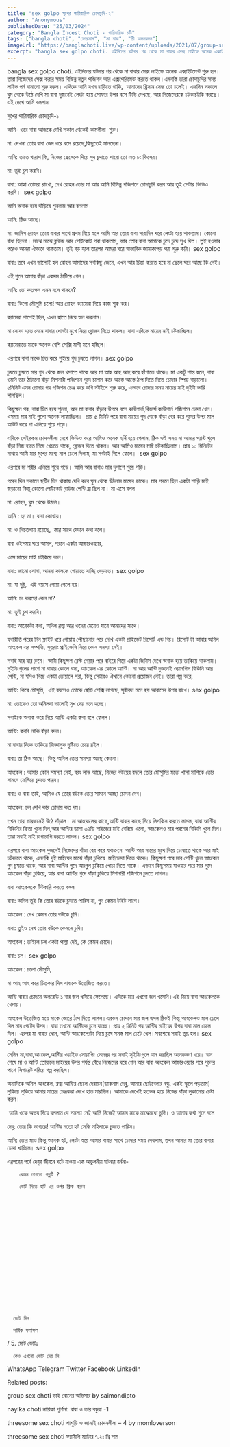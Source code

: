 ```yaml
---
title: "sex golpo সুখের পারিবারিক চোদাচুদি-২"
author: "Anonymous"
publishedDate: "25/03/2024"
category: "Bangla Incest Choti - পারিবারিক চটি"
tags: ["bangla choti", "ফোরসাম", "মা বাবা", "স্ত্রী অদলবদল"]
imageUrl: "https://banglachoti.live/wp-content/uploads/2021/07/group-sex-150x150.jpg"
excerpt: "bangla sex golpo choti. ওইদিনের ঘটনার পর থেকে মা বাবার সেক্স লাইফে অনেক এক্সাইটমেন্ট শুরু হল। তারা নিজেদের সেক্স করার সময় বিভিন্ন নতুন পজিশন আর এক্সপেরিমেন্ট করতে থাকল।এমনকি তারা চোদাচুদির সময় লাইভ পর..."
---
```


bangla sex golpo choti. ওইদিনের ঘটনার পর থেকে মা বাবার সেক্স লাইফে অনেক এক্সাইটমেন্ট শুরু হল। তারা নিজেদের সেক্স করার সময় বিভিন্ন নতুন পজিশন আর এক্সপেরিমেন্ট করতে থাকল।এমনকি তারা চোদাচুদির সময় লাইভ পর্ন বানানো শুরু করল। এদিকে আমি যখন বাড়িতে থাকি,  আমাদের থ্রিসাম সেক্স তো চলেই। 
একদিন সকালে ঘুম থেকে উঠে দেখি মা বাবা দুজনেই লেংটা হয়ে সোফার উপর বসে টিভি দেখছে, আর নিজেদেরকে চটকাচটকি করছে। এই দেখে আমি বললাম


সুখের পারিবারিক চোদাচুদি-১


আমি- ওরে বাবা আজকে দেখি সকাল থেকেই কামলীলা  শুরু। 


মা: দেখনা তোর বাবা জেদ ধরে বসে রয়েছে,কিছুতেই মানছেনা।


আমি: তাতে খারাপ কি, নিজের ছেলেকে দিয়ে গুদ চুদাতে পারো তো এত ঢং কিসের।


মা: তুই চুপ করবি।












বাবা: আহা তোমরা রাখো, দেখ রোহন তোর মা আর আমি বিভিন্ন পজিশনে চোদাচুদি করব আর তুই সেটার ভিডিও করবি।  sex golpo




আমি অবাক হয়ে দাঁড়িয়ে শুনলাম আর বললাম 


আমি: ঠিক আছে। 


মা: জানিস রোহন তোর বাবার সাথে প্রথম বিয়ে হলে আমি আর তোর বাবা সারাদিন ঘরে লেংটা হয়ে থাকতাম। কোনো বাঁধা ছিলনা। মাঝে মাঝে ব্লাউজ আর পেটিকোট পরা থাকতাম, আর তোর বাবা আমাকে চুদে চুদে সুখ দিত। তুই হওয়ার পরেও আমরা ঐভাবে থাকতাম। তুই বড় হলে তারপর আমরা ঘরে স্বাভাবিক জামাকাপড় পরা শুরু করি। sex golpo




বাবা: তবে এখন ভালোই হল রোহন আমাদের সবকিছু জেনে, এখন আর চিন্তা করতে হবে না ছেলে ঘরে আছে কি নেই।


এই শুনে আমার বাঁড়া একদম ঠাটিয়ে গেল।


আমি: তো কতক্ষন এমন বসে থাকবে? 


বাবা: কিগো মৌসুমি চলো! আর রোহন ক্যামেরা নিয়ে কাজ শুরু কর। 


ক্যামেরা পাশেই ছিল, এখন হাতে নিয়ে অন করলাম।


মা সোফা হতে নেমে বাবার ধোনটা মুখে নিয়ে ব্লোজব দিতে থাকল। বাবা এদিকে মায়ের মাই চটকাচ্ছিল।


ক্যামেরাতে মাকে অনেক বেশি সেক্সি মাগী মনে হচ্ছিল। 


এরপরে বাবা মাকে চিত করে শুইয়ে গুদ চুষতে লাগল। sex golpo




চুষতে চুষতে মার গুদ থেকে জল খসাতে থাকে আর মা আহ আহ আহ করে হাঁপাতে থাকে। মা একটু শান্ত হলে, বাবা ওমনি তার ঠাটানো বাঁড়া মিশনারী পজিশনে গুদে চালান করে আস্তে আস্তে ঠাপ দিতে দিতে চোদার স্পিড বাড়ালো।  ৫মিনিট এমন চোদার পর পজিশন চেঞ্জ করে ডগি স্টাইলে শুরু করে, এভাবে চোদার সময় মায়ের মাই দুইটা ভারি লাগছিল।


 কিছুক্ষন পর, বাবা চিত হয়ে শুলো, আর মা বাবার বাঁড়ার উপরে বসে কাউগার্ল,রিভার্স কাউগার্ল পজিশনে চোদা খেল। এসময় মার মাই গুলো অনেক লাফাচ্ছিল।  প্রায় ৫ মিনিট পরে বাবা মায়ের গুদ থেকে বাঁড়া বের করে গুদের উপর মাল আউট করে গা এলিয়ে শুয়ে পড়ে।


এদিকে সেইরকম চোদনলীলা দেখে ভিডিও করে আমিও অনেক হর্নি হয়ে গেলাম, ঠিক ওই সময় মা আমার প্যান্ট খুলে বাঁড়া নিজ হাতে নিয়ে খেচতে থাকে, ব্লোজব দিতে থাকল। আর আমিও মায়ের মাই চটকাচ্ছিলাম। প্রায় ১০ মিনিটের মাথায় আমি মার মুখের মধ্যে মাল ঢেলে দিলাম, মা সবটাই গিলে ফেলে।  sex golpo




এরপরে মা শরীর এলিয়ে শুয়ে পড়ে। আমি আর বাবাও মার দুপাশে শুয়ে পড়ি।


পরের দিন সকালে ছটির দিন থাকায় দেরি করে ঘুম থেকে উঠলাম মায়ের ডাকে। মার পরনে ছিল একটা শাড়ি মাই জড়ানো কিন্তু কোনো পেটিকোট ব্লাউজ পেন্টি ব্রা ছিল না। মা এসে বলল


মা: রোহন, ঘুম থেকে উঠলি। 


আমি : হ্যা মা। বাবা কোথায়।


মা: ও নিচতলায় রয়েছে,  কার সাথে ফোনে কথা বলে। 


বাবা ওইসময় ঘরে আসল, পরনে একটা আন্ডারওয়্যার, 


এসে মায়ের মাই চটকিয়ে বলে।


বাবা: জানো সোনা, আমরা কালকে গোয়াতে যাচ্ছি বেড়াতে। sex golpo




মা: যা দুষ্টু,  এই বয়সে গোয়া গেলে হয়।


আমি: ঢং করছো কেন মা?


মা: তুই চুপ করবি।


বাবা: আরেকটা কথা, অনিল রত্না আর ওদের মেয়েও যাবে আমাদের সাথে।


যথারীতি পরের দিন ফ্লাইট ধরে গোয়ায় পৌছানোর পরে দেখি একটা প্রাইভেট রিসোর্ট এন্ড বিচ। রিসোর্ট টা আবার অনিল আংকেল এর সম্পত্তি, সুতরাং প্রাইভেসি নিয়ে কোন সমস্যা নেই। 


সবাই যার যার রুমে। আমি কিছুক্ষণ রেস্ট নেয়ার পরে বাইরে গিয়ে একটা জিনিস দেখে অবাক হয়ে তাকিয়ে থাকলাম। সুইমিংপুলের পাশে মা বাবার কোলে বসা, আংকেল এর কোলে আন্টি। মা আর আন্টি দুজনেই ওয়ানপিস বিকিনি আর পেন্টি, মা যদিও নিচে একটা তোয়ালে পরা, কিন্তু সেটারও ঐখানে কোনো প্রয়োজন নেই। তারা গল্প করে,


আন্টি: কিরে মৌসুমি,  এই বয়সেও তোকে হেভি সেক্সি লাগছে, সুবীরদা মনে হয় আরামের উপর রাখে। sex golpo




মা: তোকেও তো অনিলদা ভালোই সুখ দেয় মনে হচ্ছে।


সবাইকে অবাক করে দিয়ে আন্টি একটা কথা বলে ফেলল।


আন্টি: করবি নাকি বাঁড়া বদল।


মা বাবার দিকে তাকিয়ে জিজ্ঞাসুক দৃষ্টিতে চেয়ে রইল।


বাবা: তা ঠিক আছে। কিন্তু অনিল তোর সমস্যা আছে কোনো। 


আংকেল : আমার কোন সমস্যা নেই, বরং লাভ আছে, নিজের বউয়ের বদলে তোর মৌসুমির মতো খাসা মাগিকে তোর সামনে ফেলিয়ে চুদতে পারব।


বাবা: ও বাবা তাই, আমিও যে তোর বউকে তোর সামনে আচ্ছা চোদন দেব।


আংকেল: চল দেখি কার চোদায় কত দম।


তখন তারা চারজনেই উঠে দাঁড়াল। মা আংকেলের কাছে,আন্টি বাবার কাছে গিয়ে লিপকিস করতে লাগল, বাবা আন্টির বিকিনির ফিতা খুলে দিল,আর আন্টির ডাসা ৩৪ডি সাইজের মাই বেরিয়ে এলো, আংকেলও মার পরনের বিকিনি খুলে দিল। তারা সবাই মাই চাপাচাপি করতে লাগল। sex golpo




এরপরে বাবা আংকেল দুজনেই নিজেদের বাঁড়া বের করে যথাক্রমে  আন্টি আর মায়ের মুখে নিয়ে চোষাতে থাকে আর মাই চটকাতে থাকে, এমনকি দুই মাইয়ের মাঝে বাঁড়া ঢুকিয়ে  মাইচোদা দিতে থাকে। কিছুক্ষণ পরে মার পেন্টি খুলে আংকেল গুদ চুষতে থাকে, আর বাবা আন্টির গুদে আংগুল ঢুকিয়ে খোচা দিতে থাকে। এভাবে কিছুসময় যাওয়ার পরে মার গুদে আংকেল বাঁড়া ঢুকিয়ে, আর বাবা আন্টির গুদে বাঁড়া ঢুকিয়ে মিশনারী পজিশনে চুদতে লাগল। 


বাবা আংকেলকে টিটকারি করতে বলল 


বাবা: অনিল তুই কি তোর বউকে চুদতে পারিস না, গুদ কেমন টাইট লাগে। 


আংকেল : দেখ কেমন তোর বউকে চুদি।


বাবা: তুইও দেখ তোর বউকে কেমনে চুদি।


আংকেল : তাইলে চল একটা পাল্লা দেই, কে কেমন চোদে।


বাবা: চল। sex golpo




আংকেল : চলো মৌসুমি,  


মা আহ আহ করে চিতকার দিল বাবাকে উত্তেজিত করতে।


আন্টি বাবার চোদনে অলরেডি ১ বার জল খসিয়ে ফেলেছে। এদিকে মার এখনো জল খসেনি।এই নিয়ে বাবা আংকেলকে খেপায়।


আংকেল উত্তেজিত হয়ে মাকে জোরে ঠাপ দিতে লাগল।এরকম চোদনে মার জল খসল ঠিকই কিন্তু আংকেলও মাল ঢেলে দিল মার পেটের উপর। বাবা তখনো আন্টিকে চুদে যাচ্ছে। প্রায় ২ মিনিট পর আন্টির মাইয়ের উপর বাবা মাল ঢেলে দিল। এরপর মা বাবার ধোন, আন্টি আংকেলেরটা নিয়ে চুষে সমস্ত মাল চেটে খেল।সবশেষে সবাই তৃপ্ত হল। sex golpo




সেদিন মা,বাবা,আংকেল,আন্টির ওয়াইফ সোয়াপিং সেক্সের পর সবাই সুইমিংপুলে স্নান করছিল অনেকক্ষণ ধরে। স্নান শেষে মা ও আন্টি তোয়ালে মাইয়ের উপর পর্যন্ত বেঁধে নিজেদের ঘরে গেল আর বাবা আংকেল আন্ডারওয়্যার পরে পুলের পাশে সিগারেট ধরিয়ে গল্প করছিল। 


অন্যদিকে অনিল আংকেল, রত্না আন্টির ছেলে দেবায়ন(ডাকনাম দেবু, আমার ছোটবেলার বন্ধু, একই স্কুলে পড়তাম)  লুকিয়ে লুকিয়ে আমার মায়ের চেঞ্জকরা দেখে হাত মারছিল। আমাকে দেখেই হতভম্ব হয়ে নিজের বাঁড়া লুকানোর চেষ্টা করল।


 আমি ওকে অভয় দিয়ে বললাম যে সমস্যা নেই আমি নিজেই আমার মাকে মাঝেমধ্যে চুদি। ও আমার কথা শুনে বলে


দেবু: তোর কি ভাগ্যরে! আন্টির মতো হট সেক্সি মহিলাকে চুদতে পারিস। 


আমি: তোর মাও কিন্তু অনেক হট, লেংটা হয়ে আমার বাবার সাথে চোদার সময় দেখলাম, তখন আমার মা তোর বাবার চোদা খাচ্ছিল। sex golpo




এরপরের পর্বে দেবুর জীবনে ঘটে যাওয়া এক অভুলনীয় ঘটনার বর্ননা- 


 
 
 
        কেমন লাগলো গল্পটি ?      
 
        ভোট দিতে হার্ট এর ওপর ক্লিক করুন      
 
 
 
 
 
 
 
 
 
 
 
 
 
 
 
 
 
 
 
 
 
      ভোট দিন    
 
      সার্বিক ফলাফল 
 / 5. মোট ভোটঃ 
 
 
      কেও এখনো ভোট দেয় নি    
 
 
 
 
WhatsApp
Telegram
Twitter
Facebook
LinkedIn




Related posts:






group sex choti ভাই বোনের অভিসার by saimondipto




nayika choti নায়িকা পূর্ণিমা: বাবা ও তার বন্ধুরা -1




threesome sex choti শাশুড়ি ও জামাই চোদনলীলা – 4 by momloverson




threesome sex choti ফ্যামিলি ম্যাটার ৭.২ঃ থ্রি সাম
